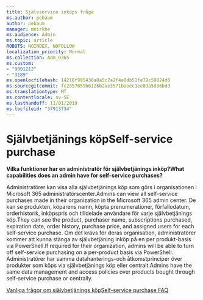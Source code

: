 ```yaml
---
title: Självservice inköps fråga
ms.author: pebaum
author: pebaum
manager: mnirkhe
ms.audience: Admin
ms.topic: article
ROBOTS: NOINDEX, NOFOLLOW
localization_priority: Normal
ms.collection: Adm_O365
ms.custom:
- "9001212"
- "3189"
ms.openlocfilehash: 14218f995430a8a5c7a2f4a0db51fe79c59824d0
ms.sourcegitcommit: fc2357059b6126b2ae3571baeec1ee89a5d36bdd
ms.translationtype: MT
ms.contentlocale: sv-SE
ms.lasthandoff: 11/01/2019
ms.locfileid: "37913734"
---
```

# <a name="self-service-purchase"></a><span data-ttu-id="5a3dc-102">Självbetjänings köp</span><span class="sxs-lookup"><span data-stu-id="5a3dc-102">Self-service purchase</span></span>

<span data-ttu-id="5a3dc-103">**Vilka funktioner har en administratör för självbetjänings inköp?**</span><span class="sxs-lookup"><span data-stu-id="5a3dc-103">**What capabilities does an admin have for self-service purchases?**</span></span>

<span data-ttu-id="5a3dc-104">Administratörer kan visa alla självbetjänings köp som görs i organisationen i Microsoft 365 administratörscenter.</span><span class="sxs-lookup"><span data-stu-id="5a3dc-104">Admins can view all self-service purchases made in their organization in the Microsoft 365 admin center.</span></span> <span data-ttu-id="5a3dc-105">De kan se produkten, köparens namn, köpta prenumerationer, förfallodatum, orderhistorik, inköpspris och tilldelade användare för varje självbetjänings köp.</span><span class="sxs-lookup"><span data-stu-id="5a3dc-105">They can see the product, purchaser name, subscriptions purchased, expiration date, order history, purchase price, and assigned users for each self-service purchase.</span></span>  <span data-ttu-id="5a3dc-106">Om det krävs för deras organisation, administratörer kommer att kunna stänga av självbetjäning inköp på en per produkt-basis via PowerShell.</span><span class="sxs-lookup"><span data-stu-id="5a3dc-106">If required for their organization, admins will be able to turn off self-service purchasing on a per-product basis via PowerShell.</span></span>  <span data-ttu-id="5a3dc-107">Administratörer har samma datahanterings-och åtkomstprinciper över produkter som köps via självbetjänings köp eller centralt.</span><span class="sxs-lookup"><span data-stu-id="5a3dc-107">Admins have the same data management and access policies over products bought through self-service purchase or centrally.</span></span>

[<span data-ttu-id="5a3dc-108">Vanliga frågor om självbetjänings köp</span><span class="sxs-lookup"><span data-stu-id="5a3dc-108">Self-service purchase FAQ</span></span>](https://aka.ms/self-service-purchase-faq)

